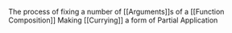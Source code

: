The process of fixing a number of [[Arguments]]s  of a [[Function Composition]]
Making [[Currying]] a form of Partial Application